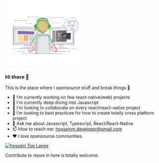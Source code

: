 <img src="https://github.com/hosseinmd/hosseinmd/raw/master/hosseinmd-hosssein%20mohammadi.gif" alt="Coder GIF" width="250" height="200"/>

### Hi there 👋
This is the place where I opensource stuff and break things :rofl:

- 🔭 I’m currently working on few react-native(web) projects
- 🌱 I'm currently deep diving into Javascript
- 👯 I'm looking to collaborate on every react/react-native project
- 🤔 I’m looking to best practices for how to create totally cross platform project
- 💬 Ask me about Javascript, Typescript, React/React-Native
- 📫 How to reach me: hosseinm.developer@gmail.com
- ❤️ I love opensource communities.

[![hossein Top Langs](https://github-readme-stats.vercel.app/api/top-langs/?username=hosseinmd&layout=compact&theme=algolia)](https://bit.ly/2DRJEXJ)

Contribute to repos in here is totally welcome.
